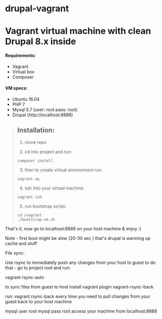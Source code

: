 # drupal-vagrant
# Vagrant virtual machine with clean Drupal 8.x inside
#### Requirements:
* Vagrant
* Virtual box
* Composer

#### VM specs:
* Ubuntu 16.04
* PHP 7
* Mysql 5.7 (user: root  pass: root)
* Drupal  (http://localhost:8888)

> ## Installation:
> 
>1)   clone repo
>
>2)   cd into project and run:
> 
>     composer install
>3)   then to create virtual environment run:
> 
>     vagrant up
>4)   ssh into your virtual machine:
> 
>     vagrant ssh
>5)   run bootstrap script:
> 
>     cd /vagrant
>     ./bootstrap-vm.sh
     
That's it, now go to localhost:8888 on your host machine
   &
enjoy :)


Note - first boot might be slow (20-30 sec ) that's drupal is warming up cache and stuff

File sync:

Use rsync to immediately push any changes from your host to guest
to do that - go to project root and run:

vagrant rsync-auto

to sync files from guest to host install vagrant plugin vagrant-rsync-back

run: vagrant rsync-back
every time you need to pull changes from your guest back to your host machine

mysql user root 
mysql pass root
access your machine from localhost:8888


